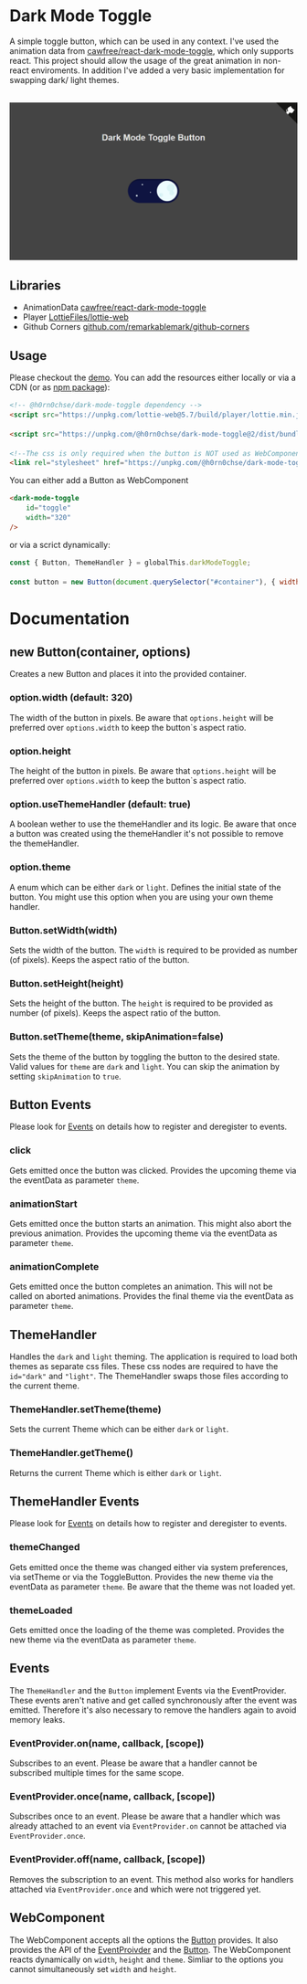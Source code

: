 # Dark Mode Toggle
A simple toggle button, which can be used in any context. I've used the animation data from [cawfree/react-dark-mode-toggle](https://github.com/cawfree/react-dark-mode-toggle), which only supports react. This project should allow the usage of the great animation in non-react enviroments. In addition I've added a very basic implementation for swapping dark/ light themes.

<br>

<img src="./assets/screenshot.png" title="Screenshot" />

## Libraries
 * AnimationData [cawfree/react-dark-mode-toggle](https://github.com/cawfree/react-dark-mode-toggle)
 * Player [LottieFiles/lottie-web](https://github.com/LottieFiles/lottie-web)
 * Github Corners [github.com/remarkablemark/github-corners](https://github.com/remarkablemark/github-corners)

## Usage
Please checkout the [demo](https://h0rn0chse.github.io/dark-mode-toggle/demo). You can add the resources either locally or via a CDN (or as [npm package](https://www.npmjs.com/package/@h0rn0chse/dark-mode-toggle)):
```html
<!-- @h0rn0chse/dark-mode-toggle dependency -->
<script src="https://unpkg.com/lottie-web@5.7/build/player/lottie.min.js"></script>

<script src="https://unpkg.com/@h0rn0chse/dark-mode-toggle@2/dist/bundle.min.js"></script>

<!--The css is only required when the button is NOT used as WebComponent-->
<link rel="stylesheet" href="https://unpkg.com/@h0rn0chse/dark-mode-toggle@2/dist/bundle.min.css">
```

You can either add a Button as WebComponent
```html
<dark-mode-toggle
    id="toggle"
    width="320"
/>
```
or via a scrict dynamically:
```javascript
const { Button, ThemeHandler } = globalThis.darkModeToggle;

const button = new Button(document.querySelector("#container"), { width: 320 });
```

# Documentation

## new Button(container, options)
Creates a new Button and places it into the provided container.
### option.width (default: 320)
The width of the button in pixels. Be aware that `options.height` will be preferred over `options.width` to keep the button`s aspect ratio.

### option.height
The height of the button in pixels. Be aware that `options.height` will be preferred over `options.width` to keep the button`s aspect ratio.

### option.useThemeHandler (default: true)
A boolean wether to use the themeHandler and its logic. Be aware that once a button was created using the themeHandler it's not possible to remove the themeHandler.

### option.theme
A enum which can be either `dark` or `light`. Defines the initial state of the button. You might use this option when you are using your own theme handler.

### Button.setWidth(width)
Sets the width of the button. The `width` is required to be provided as number (of pixels). Keeps the aspect ratio of the button.

### Button.setHeight(height)
Sets the height of the button. The `height` is required to be provided as number (of pixels). Keeps the aspect ratio of the button.

### Button.setTheme(theme, skipAnimation=false)
Sets the theme of the button by toggling the button to the desired state. Valid values for `theme` are `dark` and `light`. You can skip the animation by setting `skipAnimation` to `true`.

## Button Events
Please look for [Events](#events) on details how to register and deregister to events.

### click
Gets emitted once the button was clicked. Provides the upcoming theme via the eventData as parameter `theme`.

### animationStart
Gets emitted once the button starts an animation. This might also abort the previous animation. Provides the upcoming theme via the eventData as parameter `theme`.

### animationComplete
Gets emitted once the button completes an animation. This will not be called on aborted animations. Provides the final theme via the eventData as parameter `theme`.

## ThemeHandler
Handles the `dark` and `light` theming. The application is required to load both themes as separate css files. These css nodes are required to have the `id="dark"` and `"light"`. The ThemeHandler swaps those files according to the current theme.

### ThemeHandler.setTheme(theme)
Sets the current Theme which can be either `dark` or `light`.

### ThemeHandler.getTheme()
Returns the current Theme which is either `dark` or `light`.

## ThemeHandler Events
Please look for [Events](#events) on details how to register and deregister to events.

### themeChanged
Gets emitted once the theme was changed either via system preferences, via setTheme or via the ToggleButton. Provides the new theme via the eventData as parameter `theme`. Be aware that the theme was not loaded yet.

### themeLoaded
Gets emitted once the loading of the theme was completed. Provides the new theme via the eventData as parameter `theme`.

## Events
The `ThemeHandler` and the `Button` implement Events via the EventProvider. These events aren't native and get called synchronously after the event was emitted. Therefore it's also necessary to remove the handlers again to avoid memory leaks.

### EventProvider.on(name, callback, [scope])
Subscribes to an event. Please be aware that a handler cannot be subscribed multiple times for the same scope.
### EventProvider.once(name, callback, [scope])
Subscribes once to an event. Please be aware that a handler which was already attached to an event via `EventProvider.on` cannot be attached via `EventProvider.once`.

### EventProvider.off(name, callback, [scope])
Removes the subscription to an event. This method also works for handlers attached via `EventProvider.once` and which were not triggered yet.

## WebComponent

The WebComponent accepts all the options the [Button](#new-buttoncontainer-options) provides. It also provides the API of the [EventProivder](#events) and the [Button](#new-buttoncontainer-options). The WebComponent reacts dynamically on `width`, `height` and `theme`. Simliar to the options you cannot simultaneously set `width` and `height`.
